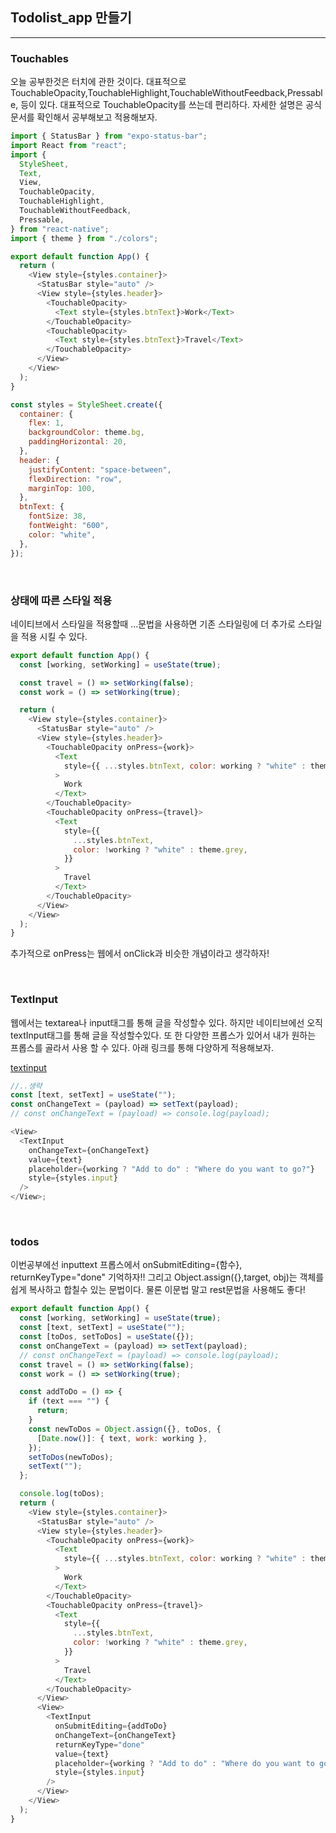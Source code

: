 ## Todolist_app 만들기

---

### Touchables

오늘 공부한것은 터치에 관한 것이다. 대표적으로 TouchableOpacity,TouchableHighlight,TouchableWithoutFeedback,Pressable, 등이 있다. 대표적으로 TouchableOpacity를 쓰는데 편리하다. 자세한 설명은 공식문서를 확인해서 공부해보고 적용해보자.

```js
import { StatusBar } from "expo-status-bar";
import React from "react";
import {
  StyleSheet,
  Text,
  View,
  TouchableOpacity,
  TouchableHighlight,
  TouchableWithoutFeedback,
  Pressable,
} from "react-native";
import { theme } from "./colors";

export default function App() {
  return (
    <View style={styles.container}>
      <StatusBar style="auto" />
      <View style={styles.header}>
        <TouchableOpacity>
          <Text style={styles.btnText}>Work</Text>
        </TouchableOpacity>
        <TouchableOpacity>
          <Text style={styles.btnText}>Travel</Text>
        </TouchableOpacity>
      </View>
    </View>
  );
}

const styles = StyleSheet.create({
  container: {
    flex: 1,
    backgroundColor: theme.bg,
    paddingHorizontal: 20,
  },
  header: {
    justifyContent: "space-between",
    flexDirection: "row",
    marginTop: 100,
  },
  btnText: {
    fontSize: 38,
    fontWeight: "600",
    color: "white",
  },
});
```

<br />

### 상태에 따른 스타일 적용

네이티브에서 스타일을 적용할때 ...문법을 사용하면 기존 스타일링에 더 추가로 스타일을 적용 시킬 수 있다.

```js
export default function App() {
  const [working, setWorking] = useState(true);

  const travel = () => setWorking(false);
  const work = () => setWorking(true);

  return (
    <View style={styles.container}>
      <StatusBar style="auto" />
      <View style={styles.header}>
        <TouchableOpacity onPress={work}>
          <Text
            style={{ ...styles.btnText, color: working ? "white" : theme.grey }}
          >
            Work
          </Text>
        </TouchableOpacity>
        <TouchableOpacity onPress={travel}>
          <Text
            style={{
              ...styles.btnText,
              color: !working ? "white" : theme.grey,
            }}
          >
            Travel
          </Text>
        </TouchableOpacity>
      </View>
    </View>
  );
}
```

추가적으로 onPress는 웹에서 onClick과 비슷한 개념이라고 생각하자!

<br />

### TextInput

웹에서는 textarea나 input태그를 통해 글을 작성할수 있다. 하지만 네이티브에선 오직 textInput태그를 통해 글을 작성할수있다. 또 한 다양한 프롭스가 있어서 내가 원하는 프롭스를 골라서 사용 할 수 있다. 아래 링크를 통해 다양하게 적용해보자.

[textinput](https://reactnative.dev/docs/textinput)

```js
//..생략
const [text, setText] = useState("");
const onChangeText = (payload) => setText(payload);
// const onChangeText = (payload) => console.log(payload);

<View>
  <TextInput
    onChangeText={onChangeText}
    value={text}
    placeholder={working ? "Add to do" : "Where do you want to go?"}
    style={styles.input}
  />
</View>;
```

<br />

### todos

이번공부에선 inputtext 프롭스에서 onSubmitEditing={함수}, returnKeyType="done" 기억하자!! 그리고 Object.assign({},target, obj)는 객체를 쉽게 복사하고 합칠수 있는 문법이다. 물론 이문법 말고 rest문법을 사용해도 좋다!

```js
export default function App() {
  const [working, setWorking] = useState(true);
  const [text, setText] = useState("");
  const [toDos, setToDos] = useState({});
  const onChangeText = (payload) => setText(payload);
  // const onChangeText = (payload) => console.log(payload);
  const travel = () => setWorking(false);
  const work = () => setWorking(true);

  const addToDo = () => {
    if (text === "") {
      return;
    }
    const newToDos = Object.assign({}, toDos, {
      [Date.now()]: { text, work: working },
    });
    setToDos(newToDos);
    setText("");
  };

  console.log(toDos);
  return (
    <View style={styles.container}>
      <StatusBar style="auto" />
      <View style={styles.header}>
        <TouchableOpacity onPress={work}>
          <Text
            style={{ ...styles.btnText, color: working ? "white" : theme.grey }}
          >
            Work
          </Text>
        </TouchableOpacity>
        <TouchableOpacity onPress={travel}>
          <Text
            style={{
              ...styles.btnText,
              color: !working ? "white" : theme.grey,
            }}
          >
            Travel
          </Text>
        </TouchableOpacity>
      </View>
      <View>
        <TextInput
          onSubmitEditing={addToDo}
          onChangeText={onChangeText}
          returnKeyType="done"
          value={text}
          placeholder={working ? "Add to do" : "Where do you want to go?"}
          style={styles.input}
        />
      </View>
    </View>
  );
}
```
